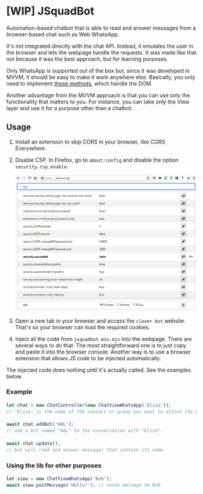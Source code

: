 # [WIP] JSquadBot

Automation-based chatbot that is able to read and answer messages from a browser-based chat such as Web WhatsApp.

It's not integrated directly with the chat API. Instead, it emulates the user in the browser and lets the webpage handle the requests. It was made like that not because it was the best approach, but for learning purposes.

Only WhatsApp is supported out of the box but, since it was developed in MVVM, it should be easy to make it work anywhere else. Basically, you only need to implement [these methods](./CONTRIBUTING.md#methods-to-implement), which handle the DOM.

Another advantage from the MVVM approach is that you can use only the functionality that matters to you. For instance, you can take only the View layer and use it for a purpose other than a chatbot.

## Usage

1. Install an extension to skip CORS in your browser, like _CORS Everywhere_.

1. Disable CSP. In Firefox, go to `about:config` and disable the option `security.csp.enable`.

	![Disable CSP](./docs/firefox-csp.png)

1. Open a new tab in your browser and access the `clever bot` website. That's so your browser can load the required cookies.

1. Inject all the code from `jsquadbot.min.mjs` into the webpage. There are several ways to do that. The most straightforward one is to just copy and paste it into the browser console. Another way is to use a browser extension that allows JS code to be injected automatically.

The injected code does nothing until it's actually called. See the examples below.

### Example

```javascript
let chat = new ChatController(new ChatViewWhatsApp('Eliza'));
// "Eliza" is the name of the contact or group you want to attach the bot to.

await chat.addBot('HAL');
// add a bot named "HAL" to the conversation with "Eliza".

await chat.update();
// bot will read and answer messages that contain its name.
```

### Using the lib for other purposes

```javascript
let view = new ChatViewWhatsApp('Bob');
await view.postMessage('Hello!'); // sends message to Bob
```